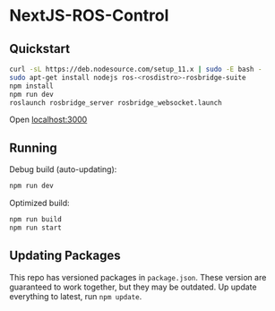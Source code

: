 # NextJS-ROS-Control

## Quickstart

```sh
curl -sL https://deb.nodesource.com/setup_11.x | sudo -E bash -
sudo apt-get install nodejs ros-<rosdistro>-rosbridge-suite
npm install
npm run dev
roslaunch rosbridge_server rosbridge_websocket.launch
```

Open [localhost:3000](http://localhost:3000/)

## Running

Debug build (auto-updating):
```sh
npm run dev
```

Optimized build:
```sh
npm run build
npm run start
```

## Updating Packages

This repo has versioned packages in `package.json`. These version are
guaranteed to work together, but they may be outdated. Up update everything to
latest, run `npm update`.
